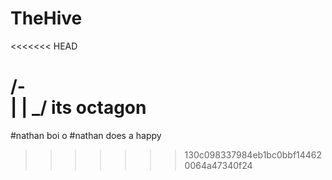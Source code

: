# TheHive
<<<<<<< HEAD
#
/-\
| |
\_/
its octagon
=======
#nathan boi o
#nathan does a happy
>>>>>>> 130c098337984eb1bc0bbf144620064a47340f24
